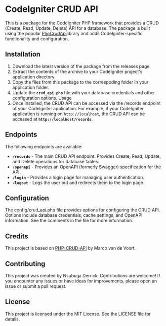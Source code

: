 # CodeIgniter CRUD API
This is a package for the CodeIgniter PHP framework that provides a CRUD (Create, Read, Update, Delete) API for a database. The package is built using the popular [PhpCrudApi](https://github.com/mevdschee/php-crud-api)library and adds CodeIgniter-specific functionality and configuration.

## Installation
1. Download the latest version of the package from the releases page.
2. Extract the contents of the archive to your CodeIgniter project's application directory.
3. Copy the files from this package to the correspoding folder in your application folder. 
4. Update the **`crud_api.php`** file with your database credentials and other configuration options.
Usage
5. Once installed, the CRUD API can be accessed via the /records endpoint of your CodeIgniter application. For example, if your CodeIgniter application is running on `http://localhost`, the CRUD API can be accessed at **`http://localhost/records`**.

## Endpoints
The following endpoints are available:

* **`/records`** - The main CRUD API endpoint. Provides Create, Read, Update, and Delete operations for database tables.
* **`/openapi`** - Provides an OpenAPI (formerly Swagger) specification for the API.
* **`/login`** - Provides a login page for managing user authentication.
* **`/logout`** - Logs the user out and redirects them to the login page.

## Configuration
The config/crud_api.php file provides options for configuring the CRUD API. Options include database credentials, cache settings, and OpenAPI information. See the comments in the file for more information.

## Credits
This project is based on [PHP-CRUD-API](https://github.com/mevdschee/php-crud-api) by Marco van de Voort.

## Contributing
This project was created by Nsubuga Derrick. Contributions are welcome! If you encounter any issues or have ideas for improvements, please open an issue or submit a pull request.

## License
This project is licensed under the MIT License. See the LICENSE file for details.
